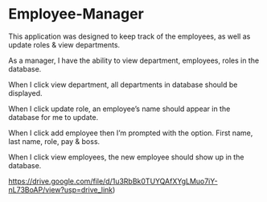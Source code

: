# Employee-Manager
This application was designed to keep track of the employees, as well as update roles & view departments.

As a manager, I have the ability to view department, employees, roles in the database.

When I click view department, all departments in database should be displayed. 

When I click update role, an employee’s name should appear in the database for me to update.

When I click add employee then I’m prompted with the option. First name, last name, role, pay & boss.

When I click view employees, the new employee should show up in the database. 

https://drive.google.com/file/d/1u3RbBk0TUYQAfXYgLMuo7iY-nL73BoAP/view?usp=drive_link)
